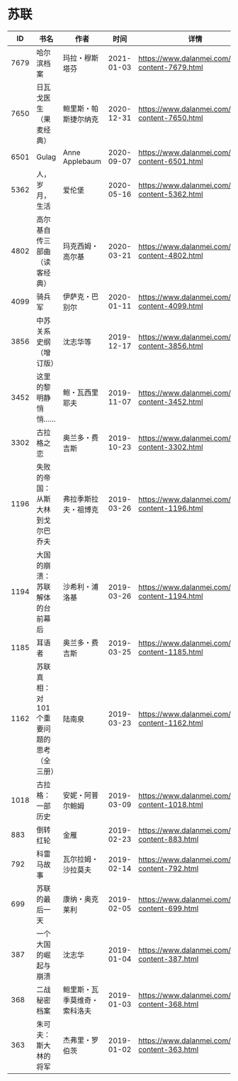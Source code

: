# 苏联

| ID | 书名 | 作者 | 时间 | 详情 | 下载页面 | EPUB下载链接 | MOBI下载链接 | AZW3下载链接 |
| --- | --- | --- | --- | --- | --- | --- | --- | --- |
| 7679 | 哈尔滨档案 | 玛拉・穆斯塔芬 | 2021-01-03 | https://www.dalanmei.com/book-content-7679.html | https://www.dalanmei.com/download-book-7679.html | http://ct.dalanmei.com/f/31084289-571649054-ce5d9f | http://ct.dalanmei.com/f/31084289-572120201-0ef08d | http://ct.dalanmei.com/f/31084289-572180424-f503b4 |
| 7650 | 日瓦戈医生（果麦经典） | 鲍里斯・帕斯捷尔纳克 | 2020-12-31 | https://www.dalanmei.com/book-content-7650.html | https://www.dalanmei.com/download-book-7650.html | http://ct.dalanmei.com/f/31084289-571647631-210e9f | http://ct.dalanmei.com/f/31084289-572120280-1aa864 | http://ct.dalanmei.com/f/31084289-572180581-1e6686 |
| 6501 | Gulag | Anne Applebaum | 2020-09-07 | https://www.dalanmei.com/book-content-6501.html | https://www.dalanmei.com/download-book-6501.html | http://ct.dalanmei.com/f/31084289-571551618-e80b6d | http://ct.dalanmei.com/f/31084289-571876966-326e6a | http://ct.dalanmei.com/f/31084289-572202263-9f3c24 |
| 5362 | 人，岁月，生活 | 爱伦堡 | 2020-05-16 | https://www.dalanmei.com/book-content-5362.html | https://www.dalanmei.com/download-book-5362.html | http://ct.dalanmei.com/f/31084289-571497780-bdf52e | http://ct.dalanmei.com/f/31084289-571774831-d99950 | http://ct.dalanmei.com/f/31084289-571919411-986f26 |
| 4802 | 高尔基自传三部曲（读客经典） | 玛克西姆・高尔基 | 2020-03-21 | https://www.dalanmei.com/book-content-4802.html | https://www.dalanmei.com/download-book-4802.html | http://ct.dalanmei.com/f/31084289-571594381-0d689e | http://ct.dalanmei.com/f/31084289-572126109-78256f | http://ct.dalanmei.com/f/31084289-571983703-82ebb0 |
| 4099 | 骑兵军 | 伊萨克・巴别尔 | 2020-01-11 | https://www.dalanmei.com/book-content-4099.html | https://www.dalanmei.com/download-book-4099.html | http://ct.dalanmei.com/f/31084289-571543378-8a7709 | http://ct.dalanmei.com/f/31084289-571813949-2e481e | http://ct.dalanmei.com/f/31084289-572014637-b3ba79 |
| 3856 | 中苏关系史纲（增订版） | 沈志华等 | 2019-12-17 | https://www.dalanmei.com/book-content-3856.html | https://www.dalanmei.com/download-book-3856.html | http://ct.dalanmei.com/f/31084289-571548875-41ba35 | http://ct.dalanmei.com/f/31084289-571821450-693187 | http://ct.dalanmei.com/f/31084289-572063109-07c40f |
| 3452 | 这里的黎明静悄悄…… | 鲍・瓦西里耶夫 | 2019-11-07 | https://www.dalanmei.com/book-content-3452.html | https://www.dalanmei.com/download-book-3452.html | http://ct.dalanmei.com/f/31084289-571553687-5ed5a9 | http://ct.dalanmei.com/f/31084289-571887766-8c1cd1 | http://ct.dalanmei.com/f/31084289-572070029-12a875 |
| 3302 | 古拉格之恋 | 奥兰多・费吉斯 | 2019-10-23 | https://www.dalanmei.com/book-content-3302.html |  |  |  |  |
| 1196 | 失败的帝国：从斯大林到戈尔巴乔夫 | 弗拉季斯拉夫・祖博克 | 2019-03-26 | https://www.dalanmei.com/book-content-1196.html |  |  |  |  |
| 1194 | 大国的崩溃：苏联解体的台前幕后 | 沙希利・浦洛基 | 2019-03-26 | https://www.dalanmei.com/book-content-1194.html | https://www.dalanmei.com/download-book-1194.html | http://ct.dalanmei.com/f/31084289-571433183-d86e3a | http://ct.dalanmei.com/f/31084289-571783999-eaf867 | http://ct.dalanmei.com/f/31084289-571884780-0135b1 |
| 1185 | 耳语者 | 奥兰多・费吉斯 | 2019-03-25 | https://www.dalanmei.com/book-content-1185.html | https://www.dalanmei.com/download-book-1185.html | http://ct.dalanmei.com/f/31084289-571433431-5da46e | http://ct.dalanmei.com/f/31084289-571784220-8265e2 | http://ct.dalanmei.com/f/31084289-571884868-dd4fdb |
| 1162 | 苏联真相：对101个重要问题的思考（全三册） | 陆南泉 | 2019-03-23 | https://www.dalanmei.com/book-content-1162.html |  |  |  |  |
| 1018 | 古拉格：一部历史 | 安妮・阿普尔鲍姆 | 2019-03-09 | https://www.dalanmei.com/book-content-1018.html |  |  |  |  |
| 883 | 倒转红轮 | 金雁 | 2019-02-23 | https://www.dalanmei.com/book-content-883.html | https://www.dalanmei.com/download-book-883.html | http://ct.dalanmei.com/f/31084289-595858068-3b2dca | http://ct.dalanmei.com/f/31084289-595860303-6872d1 | http://ct.dalanmei.com/f/31084289-595859904-822506 |
| 792 | 科雷马故事 | 瓦尔拉姆・沙拉莫夫 | 2019-02-14 | https://www.dalanmei.com/book-content-792.html | https://www.dalanmei.com/download-book-792.html | http://ct.dalanmei.com/f/31084289-582937737-6efbfc | http://ct.dalanmei.com/f/31084289-582968833-35a47d | http://ct.dalanmei.com/f/31084289-582968144-0554ef |
| 699 | 苏联的最后一天 | 康纳・奥克莱利 | 2019-02-05 | https://www.dalanmei.com/book-content-699.html | https://www.dalanmei.com/download-book-699.html | http://ct.dalanmei.com/f/31084289-571452441-ff64a6 | http://ct.dalanmei.com/f/31084289-571786496-d8d144 | http://ct.dalanmei.com/f/31084289-571885725-6bbeb1 |
| 387 | 一个大国的崛起与崩溃 | 沈志华 | 2019-01-04 | https://www.dalanmei.com/book-content-387.html | https://www.dalanmei.com/download-book-387.html | http://ct.dalanmei.com/f/31084289-571455440-585f18 | http://ct.dalanmei.com/f/31084289-571788014-44b71d | http://ct.dalanmei.com/f/31084289-571889205-d0b47b |
| 368 | 二战秘密档案 | 鲍里斯・瓦季莫维奇・索科洛夫 | 2019-01-03 | https://www.dalanmei.com/book-content-368.html | https://www.dalanmei.com/download-book-368.html | http://ct.dalanmei.com/f/31084289-571455830-cdbfe9 | http://ct.dalanmei.com/f/31084289-571788080-c031a5 | http://ct.dalanmei.com/f/31084289-571889567-17096c |
| 363 | 朱可夫：斯大林的将军 | 杰弗里・罗伯茨 | 2019-01-02 | https://www.dalanmei.com/book-content-363.html | https://www.dalanmei.com/download-book-363.html | http://ct.dalanmei.com/f/31084289-571455890-54476c | http://ct.dalanmei.com/f/31084289-571788089-84dad4 | http://ct.dalanmei.com/f/31084289-571889719-ad357d |
